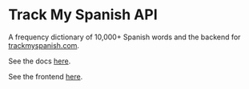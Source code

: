 # Track My Spanish API

A frequency dictionary of 10,000+ Spanish words and the backend for [trackmyspanish.com](https://www.trackmyspanish.com).

 See the docs [here](https://rocky-thicket-08363.herokuapp.com/docs).

 See the frontend [here](https://github.com/toslund/track-my-spanish-FE).
